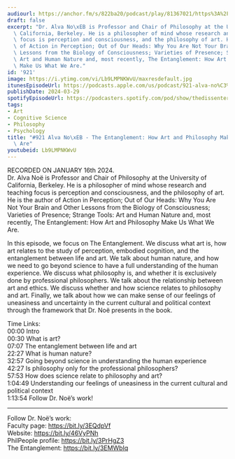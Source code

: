 ```yaml
---
audiourl: https://anchor.fm/s/822ba20/podcast/play/81367021/https%3A%2F%2Fd3ctxlq1ktw2nl.cloudfront.net%2Fstaging%2F2024-0-16%2F2e2e0d74-5e6f-c923-f586-39778f2043f4.m4a
draft: false
excerpt: "Dr. Alva No\xEB is Professor and Chair of Philosophy at the University of\
  \ California, Berkeley. He is a philosopher of mind whose research and teaching\
  \ focus is perception and consciousness, and the philosophy of art. He is the author\
  \ of Action in Perception; Out of Our Heads: Why You Are Not Your Brain and Other\
  \ Lessons from the Biology of Consciousness; Varieties of Presence; Strange Tools:\
  \ Art and Human Nature and, most recently, The Entanglement: How Art and Philosophy\
  \ Make Us What We Are."
id: '921'
image: https://i.ytimg.com/vi/Lb9LMPNKWvU/maxresdefault.jpg
itunesEpisodeUrl: https://podcasts.apple.com/us/podcast/921-alva-no%C3%AB-the-entanglement-how-art-and-philosophy/id1451347236?i=1000650879784&uo=4
publishDate: 2024-03-29
spotifyEpisodeUrl: https://podcasters.spotify.com/pod/show/thedissenter/episodes/921-Alva-No---The-Entanglement-How-Art-and-Philosophy-Make-Us-What-We-Are-e2ehkhd
tags:
- Art
- Cognitive Science
- Philosophy
- Psychology
title: "#921 Alva No\xEB - The Entanglement: How Art and Philosophy Make Us What We\
  \ Are"
youtubeid: Lb9LMPNKWvU
---
```

<div class="timelinks">

RECORDED ON JANUARY 16th 2024.  
Dr. Alva Noë is Professor and Chair of Philosophy at the University of California, Berkeley. He is a philosopher of mind whose research and teaching focus is perception and consciousness, and the philosophy of art. He is the author of Action in Perception; Out of Our Heads: Why You Are Not Your Brain and Other Lessons from the Biology of Consciousness; Varieties of Presence; Strange Tools: Art and Human Nature and, most recently, The Entanglement: How Art and Philosophy Make Us What We Are.

In this episode, we focus on The Entanglement. We discuss what art is, how art relates to the study of perception, embodied cognition, and the entanglement between life and art. We talk about human nature, and how we need to go beyond science to have a full understanding of the human experience. We discuss what philosophy is, and whether it is exclusively done by professional philosophers. We talk about the relationship between art and ethics. We discuss whether and how science relates to philosophy and art. Finally, we talk about how we can make sense of our feelings of uneasiness and uncertainty in the current cultural and political context through the framework that Dr. Noë presents in the book.

Time Links:  
<time>00:00</time> Intro  
<time>00:30</time> What is art?  
<time>07:07</time> The entanglement between life and art  
<time>22:27</time> What is human nature?  
<time>32:57</time> Going beyond science in understanding the human experience  
<time>42:27</time> Is philosophy only for the professional philosophers?  
<time>57:53</time> How does science relate to philosophy and art?  
<time>1:04:49</time> Understanding our feelings of uneasiness in the current cultural and political context  
<time>1:13:54</time> Follow Dr. Noë’s work!

---

Follow Dr. Noë’s work:  
Faculty page: https://bit.ly/3EQdpVf  
Website: https://bit.ly/46VyPNh  
PhilPeople profile: https://bit.ly/3PrHgZ3  
The Entanglement: https://bit.ly/3EMWbIq
</div>

